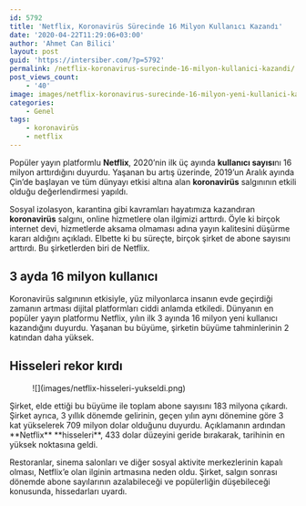 ```yaml
---
id: 5792
title: 'Netflix, Koronavirüs Sürecinde 16 Milyon Kullanıcı Kazandı'
date: '2020-04-22T11:29:06+03:00'
author: 'Ahmet Can Bilici'
layout: post
guid: 'https://intersiber.com/?p=5792'
permalink: /netflix-koronavirus-surecinde-16-milyon-kullanici-kazandi/
post_views_count:
    - '40'
image: images/netflix-koronavirus-surecinde-16-milyon-yeni-kullanici-kazandi.jpeg
categories:
    - Genel
tags:
    - koronavirüs
    - netflix
---
```


Popüler yayın platformlu **Netflix**, 2020’nin ilk üç ayında **kullanıcı sayısı**nı 16 milyon arttırdığını duyurdu. Yaşanan bu artış üzerinde, 2019’un Aralık ayında Çin’de başlayan ve tüm dünyayı etkisi altına alan **koronavirüs** salgınının etkili olduğu değerlendirmesi yapıldı.

Sosyal izolasyon, karantina gibi kavramları hayatımıza kazandıran **koronavirüs** salgını, online hizmetlere olan ilgimizi arttırdı. Öyle ki birçok internet devi, hizmetlerde aksama olmaması adına yayın kalitesini düşürme kararı aldığını açıkladı. Elbette ki bu süreçte, birçok şirket de abone sayısını arttırdı. Bu şirketlerden biri de Netflix.

## 3 ayda 16 milyon kullanıcı

Koronavirüs salgınının etkisiyle, yüz milyonlarca insanın evde geçirdiği zamanın artması dijital platformları ciddi anlamda etkiledi. Dünyanın en popüler yayın platformu Netflix, yılın ilk 3 ayında 16 milyon yeni kullanıcı kazandığını duyurdu. Yaşanan bu büyüme, şirketin büyüme tahminlerinin 2 katından daha yüksek.

## Hisseleri rekor kırdı

<figure class="wp-block-image size-large">![](images/netflix-hisseleri-yukseldi.png)</figure>Şirket, elde ettiği bu büyüme ile toplam abone sayısını 183 milyona çıkardı. Şirket ayrıca, 3 yıllık dönemde gelirinin, geçen yılın aynı dönemine göre 3 kat yükselerek 709 milyon dolar olduğunu duyurdu. Açıklamanın ardından **Netflix** **hisseleri**, 433 dolar düzeyini geride bırakarak, tarihinin en yüksek noktasına geldi.

Restoranlar, sinema salonları ve diğer sosyal aktivite merkezlerinin kapalı olması, Netflix’e olan ilginin artmasına neden oldu. Şirket, salgın sonrası dönemde abone sayılarının azalabileceği ve popülerliğin düşebileceği konusunda, hissedarları uyardı.